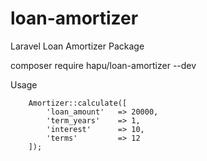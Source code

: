 # loan-amortizer
Laravel Loan Amortizer Package

composer require hapu/loan-amortizer --dev

Usage 

        Amortizer::calculate([
            'loan_amount' 	=> 20000,
            'term_years' 	=> 1,
            'interest' 		=> 10,
            'terms' 		=> 12
        ]);
